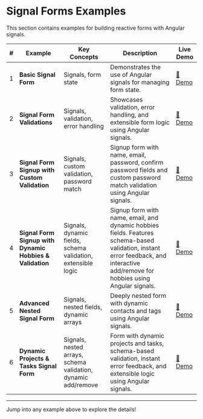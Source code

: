# Signal Forms Examples

This section contains examples for building reactive forms with Angular signals.

| # | Example | Key Concepts | Description | Live Demo |
|---|---------|-------------|-------------|-----------|
| 1 | **Basic Signal Form** | Signals, form state | Demonstrates the use of Angular signals for managing form state. | [🔗 Demo](/signal-forms/example1) |
| 2 | **Signal Form Validations** | Signals, validation, error handling | Showcases validation, error handling, and extensible form logic using Angular signals. | [🔗 Demo](/signal-forms/example2) |
| 3 | **Signal Form Signup with Custom Validation** | Signals, custom validation, password match | Signup form with name, email, password, confirm password fields and custom password match validation using Angular signals. | [🔗 Demo](/signal-forms/example3) |
| 4 | **Signal Form Signup with Dynamic Hobbies & Validation** | Signals, dynamic fields, schema validation, extensible logic | Signup form with name, email, and dynamic hobbies fields. Features schema-based validation, instant error feedback, and interactive add/remove for hobbies using Angular signals. | [🔗 Demo](/signal-forms/example4) |
| 5 | **Advanced Nested Signal Form** | Signals, nested fields, dynamic arrays | Deeply nested form with dynamic contacts and tags using Angular signals. | [🔗 Demo](/signal-forms/example5) |
| 6 | **Dynamic Projects & Tasks Signal Form** | Signals, nested arrays, schema validation, dynamic add/remove | Form with dynamic projects and tasks, schema-based validation, instant error feedback, and extensible logic using Angular signals. | [🔗 Demo](/signal-forms/example6) |

---

Jump into any example above to explore the details!
